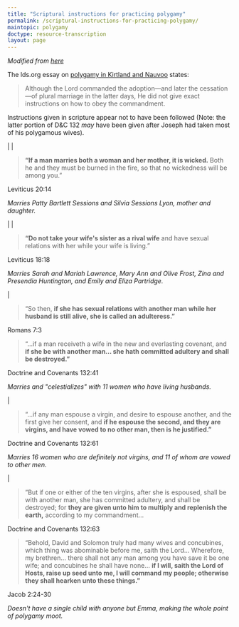 ```yaml
---
title: "Scriptural instructions for practicing polygamy"
permalink: /scriptural-instructions-for-practicing-polygamy/
maintopic: polygamy
doctype: resource-transcription
layout: page
---
```


*Modified from [here](https://www.reddit.com/r/exmormon/comments/7xfo3i/although_the_lord_commanded_the_adoption_of/)*

The lds.org essay on [polygamy in Kirtland and Nauvoo](https://www.lds.org/topics/plural-marriage-in-kirtland-and-nauvoo?lang=eng) states:

> Although the Lord commanded the adoption—and later the cessation—of plural marriage in the latter days, He did not give exact instructions on how to obey the commandment.

Instructions given in scripture appear not to have been followed (Note: the
latter portion of D&C 132 _may_ have been given after Joseph had taken most of
his polygamous wives).

|
|

>**“If a man marries both a woman and her mother, it is wicked.** Both he and they must be burned in the fire, so that no wickedness will be among you.”

Leviticus 20:14

*Marries Patty Bartlett Sessions and Silvia Sessions Lyon, mother and daughter.*

|
|

>**“Do not take your wife's sister as a rival wife** and have sexual relations with her while your wife is living.”

Leviticus 18:18

*Marries Sarah and Mariah Lawrence, Mary Ann and Olive Frost, Zina and Presendia Huntington, and Emily and Eliza Partridge.*

|

>“So then, **if she has sexual relations with another man while her husband is still alive, she is called an adulteress.”**

Romans 7:3

>“...if a man receiveth a wife in the new and everlasting covenant, and **if she be with another man... she hath committed adultery and shall be destroyed.”**

Doctrine and Covenants 132:41

*Marries and "celestializes" with 11 women who have living husbands.*

|

>“...if any man espouse a virgin, and desire to espouse another, and the first give her consent, and **if he espouse the second, and they are virgins, and have vowed to no other man, then is he justified.”**

Doctrine and Covenants 132:61

*Marries 16 women who are definitely not virgins, and 11 of whom are vowed to other men.*

|

>”But if one or either of the ten virgins, after she is espoused, shall be with another man, she has committed adultery, and shall be destroyed; for **they are given unto him to multiply and replenish the earth,** according to my commandment...

Doctrine and Covenants 132:63

>“Behold, David and Solomon truly had many wives and concubines, which thing was abominable before me, saith the Lord... Wherefore, my brethren... there shall not any man among you have save it be one wife; and concubines he shall have none... **if I will, saith the Lord of Hosts, raise up seed unto me, I will command my people; otherwise they shall hearken unto these things."**

Jacob 2:24-30

*Doesn't have a single child with anyone but Emma, making the whole point of polygamy moot.*
